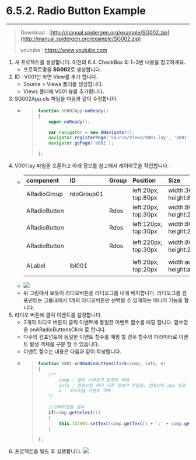 # 6.5.2. Radio Button Example

---

> Download : [http://manual.spidergen.org/example/SG002.zip](http://manual.spidergen.org/example/SG002.zip)
>
> youtube : https://www.youtube.com

1. 새 프로젝트를 생성합니다. 이전의 6.4. CheckBox 의 1~3번 내용을 참고하세요.
   * 프로젝트명을 **SG002**로 생성합니다.
2. ID : V001인 화면 View를 추가 합니다.
   * Source &gt; Views 폴더를 생성합니다.
   * Views 폴더에 V001 뷰를 추가합니다.
3. SG002App.cls 파일을 다음과 같이 수정합니다.
   * > ```js
     > function SG002App:onReady()
     > {
     >     super.onReady();
     >
     >     var navigator = new ANavigator();
     >     navigator.registerPage('Source/Views/V001.lay', 'V001');
     >     navigator.goPage('V001');   
     >
     > };
     > ```
4. V001.lay 파일을 오픈하고 아래 정보를 참고해서 레이아웃을 작업합니다.
   * | component | ID | Group | Position | Size | Text | value |
     | :--- | :--- | :--- | :--- | :--- | :--- | :--- |
     | ARadioGroup | rdoGroup01 |  | left:20px, top:80px | width:360px, height:80px |  |  |
     | ARadioButton |  | Rdos | left:20px, top:30px | width:80px, height:20px | 사과 | 100 |
     | ARadioButton |  | Rdos | left:120px, top:30px | width:80px, height:20px | 포도 | 200 |
     | ARadioButton |  | Rdos | left:220px, top:30px | width:80px, height:20px | 오렌지 | 300 |
     | ALabel | lbl001 |  | left:20px, top:20px | width:auto, height:auto | 선택내용 |  |
   * ![](/assets/rdo-ex-002.png)
   * 위 그림에서 보듯이  라디오버튼을 라디오그룹 내에 배치합니다. 라디오그룹 컴포넌트는 그룹내에서 1개의 라디오버튼만 선택될 수 있게하는 매니저 기능을 합니다.
5. 라디오 버튼에 클릭 이벤트를 설정합니다.
   * 3개의 라디오 버튼의 클릭 이벤트에 동일한 이벤트 함수를 매핑 합니다. 함수명을 onARadioButtonsClick 로 합니다.
   * 다수의 컴포넌트에 동일한 이벤트 함수를 매핑 할 경우 함수의 파라미터로 이벤트 발생 객체를 구분 할 수 있습니다.
   * 이벤트 함수는 내용은 다음과 같이 작성합니다.
   * > ```js
     > function V001:onARadioButtonsClick(comp, info, e)
     > {
     >     /**
     >         comp : 클릭 이벤트가 발생한 객체
     >         info : 컴포넌트 마다 다른 정보가 전달됨. 컴포넌트 api 참조
     >         e : 오리지널 이벤트 객체
     >     */
     >     
     >     //선택되었을 경우
     >     if(comp.getSelect())
     >     {
     >         this.lbl001.setText(comp.getText() + ':' + comp.getValue());    
     >     }    
     >
     > };
     > ```
6. 프로젝트를 빌드 후 실행합니다. 
   ![](/assets/rdo-ex-004)



